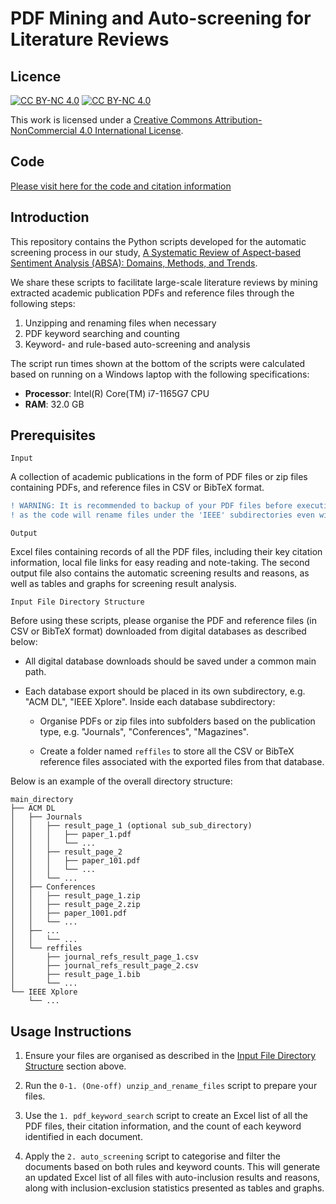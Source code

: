 # PDF Mining and Auto-screening for Literature Reviews

## Licence

[![CC BY-NC 4.0][cc-by-nc-shield]][cc-by-nc]  [![CC BY-NC 4.0][cc-by-nc-image]][cc-by-nc]

This work is licensed under a
[Creative Commons Attribution-NonCommercial 4.0 International License][cc-by-nc].  

[cc-by-nc]: https://creativecommons.org/licenses/by-nc/4.0/
[cc-by-nc-image]: https://licensebuttons.net/l/by-nc/4.0/88x31.png
[cc-by-nc-shield]: https://img.shields.io/badge/License-CC%20BY--NC%204.0-lightgrey.svg


## Code

[Please visit here for the code and citation information](https://doi.org/10.5281/zenodo.12872948)


## Introduction

This repository contains the Python scripts developed for the automatic screening process in our study, [A Systematic Review of Aspect-based Sentiment Analysis (ABSA): Domains, Methods, and Trends](https://link.springer.com/article/10.1007/s10462-024-10906-z).


We share these scripts to facilitate large-scale literature reviews by mining extracted academic publication PDFs and reference files through the following steps:

1. Unzipping and renaming files when necessary
2. PDF keyword searching and counting
3. Keyword- and rule-based auto-screening and analysis

The script run times shown at the bottom of the scripts were calculated based on running on a Windows laptop with the following specifications:

- **Processor**: Intel(R) Core(TM) i7-1165G7 CPU
- **RAM**: 32.0 GB



## Prerequisites

`Input`

A collection of academic publications in the form of PDF files or zip files containing PDFs, and reference files in CSV or BibTeX format.

```diff
! WARNING: It is recommended to backup of your PDF files before executing the `0-1. (One-off) unzip_and_rename_files` script
! as the code will rename files under the 'IEEE' subdirectories even with incomplete batch execution (to create unique identifiers)
```

`Output`

Excel files containing records of all the PDF files, including their key citation information, local file links for easy reading and note-taking. The second output file also contains the automatic screening results and reasons, as well as tables and graphs for screening result analysis.


`Input File Directory Structure`

Before using these scripts, please organise the PDF and reference files (in CSV or BibTeX format) downloaded from digital databases as described below:

* All digital database downloads should be saved under a common main path. 

* Each database export should be placed in its own subdirectory, e.g. "ACM DL", "IEEE Xplore". Inside each database subdirectory:

    * Organise PDFs or zip files into subfolders based on the publication type, e.g. "Journals", "Conferences", "Magazines". 

    * Create a folder named `reffiles` to store all the CSV or BibTeX reference files associated with the exported files from that database.

Below is an example of the overall directory structure:
```
main_directory
├── ACM DL
│   ├── Journals
│   │   ├── result_page_1 (optional sub_sub_directory)
│   │   │   ├── paper_1.pdf
│   │   │   └── ...
│   │   ├── result_page_2
│   │   │   ├── paper_101.pdf
│   │   │   └── ...
│   │   └── ...
│   ├── Conferences
│   │   ├── result_page_1.zip
│   │   ├── result_page_2.zip
│   │   ├── paper_1001.pdf
│   │   └── ...
│   ├── ...
│   │   └── ...
│   └── reffiles
│       ├── journal_refs_result_page_1.csv
│       ├── journal_refs_result_page_2.csv
│       ├── result_page_1.bib
│       └── ...
└── IEEE Xplore
    └── ...
```


## Usage Instructions

1. Ensure your files are organised as described in the [Input File Directory Structure](#input-file-directory-structure) section above.

2. Run the `0-1. (One-off) unzip_and_rename_files` script to prepare your files.

3. Use the `1. pdf_keyword_search` script to create an Excel list of all the PDF files, their citation information, and the count of each keyword identified in each document.

4. Apply the `2. auto_screening` script to categorise and filter the documents based on both rules and keyword counts. This will generate an updated Excel list of all files with auto-inclusion results and reasons, along with inclusion-exclusion statistics presented as tables and graphs.


